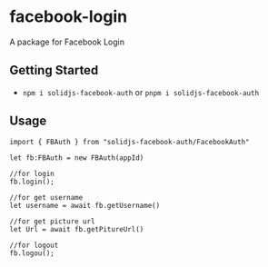 # facebook-login
A package for Facebook Login

 ## Getting Started
- `npm i solidjs-facebook-auth` or `pnpm i solidjs-facebook-auth`


## Usage


``` 
import { FBAuth } from "solidjs-facebook-auth/FacebookAuth"

let fb:FBAuth = new FBAuth(appId) 

//for login 
fb.login();

//for get username 
let username = await fb.getUsername()

//for get picture url 
let Url = await fb.getPitureUrl()

//for logout 
fb.logou();




